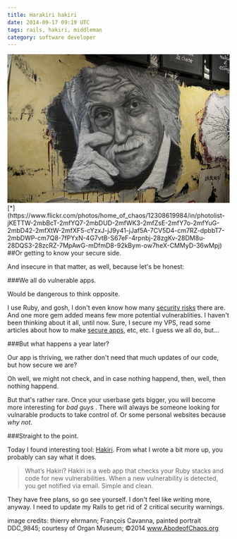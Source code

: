 ```yaml
---
title: Harakiri hakiri
date: 2014-09-17 09:19 UTC
tags: rails, hakiri, middleman
category: software developer
---
```


<img title="Harakiri" alt="Harakiri" src="/img/harakiri.jpg" />
[*](https://www.flickr.com/photos/home_of_chaos/12308619984/in/photolist-jKETTW-2mbBcT-2mfYQ7-2mbDUD-2mfWK3-2mfZsE-2mfY7o-2mfYuG-2mbD42-2mfXtW-2mfXF5-cYzxJ-jJ9y41-jJaf5A-7CV5D4-cm7RZ-dpbbT7-2mbDWP-cm7Q8-7fPYxN-4G7vtB-S67eF-4rpnbj-28zgKv-28DM8u-28DQS3-28zcRZ-7MpAwG-mDfmD8-92kBym-ow7heX-CMMyD-36wMpj)
##Or getting to know your secure side.

And insecure in that matter, as well, because let's be honest:

###We all do vulnerable apps.

Would be dangerous to think opposite. 

I use Ruby, and gosh, I don't even know how many [security risks](https://www.ruby-lang.org/en/security/) there are. And one more gem added means few more potential vulnerablities. I haven't been thinking about it all, until now.
Sure, I secure my VPS, read some articles about how to make [secure apps](http://guides.rubyonrails.org/security.html), etc, etc. I guess we all do, but...

###But what happens a year later?

Our app is thriving, we rather don't need that much updates of our code, but how secure we are? 

Oh well, we might not check, and in case nothing happend, then, well, then nothing happend. 

But that's rather rare. Once your userbase gets bigger, you will become more interesting for *bad guys* . 
There will always be someone looking for vulnarable products to take control of. Or some personal websites because *why not*.

###Straight to the point.

Today I found interesting tool: [Hakiri](https://hakiri.io). From what I wrote a bit more up, you probably can say what it does.

> What’s Hakiri? Hakiri is a web app that checks your Ruby stacks and code for new vulnerabilities. When a new vulnerability is detected, you get notified via email. Simple and clean.

They have free plans, so go see yourself. I don't feel like writing more, anyway. I need to update my Rails to get rid of 2 critical security warnings.

image credits:
thierry ehrmann; 
François Cavanna, painted portrait DDC_9845;
courtesy of Organ Museum;
©2014 www.AbodeofChaos.org